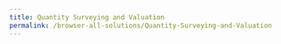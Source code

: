 ```yaml
---
title: Quantity Surveying and Valuation
permalink: /browser-all-solutions/Quantity-Surveying-and-Valuation
---
```


